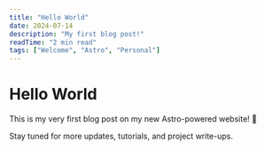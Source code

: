 ```yaml
---
title: "Hello World"
date: 2024-07-14
description: "My first blog post!"
readTime: "2 min read"
tags: ["Welcome", "Astro", "Personal"]
---
```


# Hello World

This is my very first blog post on my new Astro-powered website! 🚀

Stay tuned for more updates, tutorials, and project write-ups. 